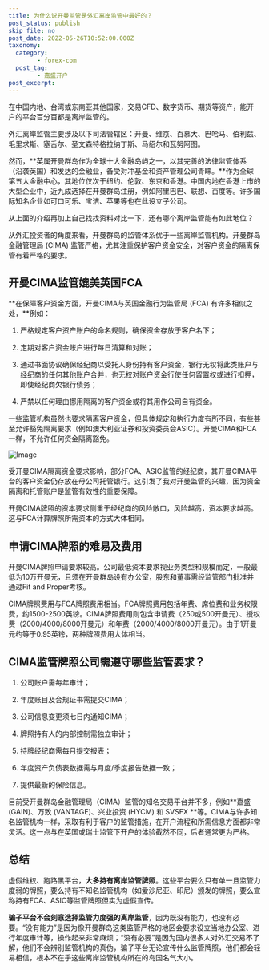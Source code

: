 ```yaml
---
title: 为什么说开曼监管是外汇离岸监管中最好的？
post_status: publish
skip_file: no
post_date: 2022-05-26T10:52:00.000Z
taxonomy:
  category:
        - forex-com
  post_tag:
        - 嘉盛开户
post_excerpt: 
---
```

在中国内地、台湾或东南亚其他国家，交易CFD、数字货币、期货等资产，能开户的平台百分百都是离岸监管的。

外汇离岸监管主要涉及以下司法管辖区：开曼、维京、百慕大、巴哈马、伯利兹、毛里求斯、塞舌尔、圣文森特格拉纳丁斯、马绍尔和瓦努阿图。

然而，**英属开曼群岛作为全球十大金融岛屿之一，以其完善的法律监管体系（沿袭英国）和发达的金融业，备受对冲基金和资产管理公司青睐。**作为全球第五大金融中心，其地位仅次于纽约、伦敦、东京和香港。中国内地在香港上市的大型企业中，近九成选择在开曼群岛注册，例如阿里巴巴、联想、百度等。许多国际知名企业如可口可乐、宝洁、苹果等也在此设立子公司。

从上面的介绍再加上自己找找资料对比一下，还有哪个离岸监管能有如此地位？

从外汇投资者的角度来看，开曼群岛的监管体系优于一些离岸监管机构。开曼群岛金融管理局 (CIMA) 监管严格，尤其注重保护客户资金安全，对客户资金的隔离保管有着严格的要求。

## 开曼CIMA监管媲美英国FCA

**在保障客户资金方面，开曼CIMA与英国金融行为监管局 (FCA) 有许多相似之处，**例如：

1. 严格规定客户资产账户的命名规则，确保资金存放于客户名下；

1. 定期对客户资金账户进行每日清算和对账；

1. 通过书面协议确保经纪商以受托人身份持有客户资金，银行无权将此类账户与经纪商的任何其他账户合并，也无权对账户资金行使任何留置权或进行扣押，即使经纪商欠银行债务；

1. 严禁以任何理由挪用隔离的客户资金或将其用作公司自有资金。

一些监管机构虽然也要求隔离客户资金，但具体规定和执行力度有所不同，有些甚至允许豁免隔离要求（例如澳大利亚证券和投资委员会ASIC）。开曼CIMA和FCA一样，不允许任何资金隔离豁免。

![Image](https://prod-files-secure.s3.us-west-2.amazonaws.com/39ed1227-6d7d-4570-be36-9ccd4a2c4241/bd849744-3fcb-4a37-8312-357962c8f065/image.png?X-Amz-Algorithm=AWS4-HMAC-SHA256&X-Amz-Content-Sha256=UNSIGNED-PAYLOAD&X-Amz-Credential=ASIAZI2LB466XAAXOQVU%2F20250714%2Fus-west-2%2Fs3%2Faws4_request&X-Amz-Date=20250714T041351Z&X-Amz-Expires=3600&X-Amz-Security-Token=IQoJb3JpZ2luX2VjEAkaCXVzLXdlc3QtMiJIMEYCIQDcfPdbgZlB6%2F4ZjoN3u3ngBzgtRn%2BrfIlrVA37D9IYSAIhAI2zo%2BYVLqXU2aAW5a%2FYUM2ny4khd4bBfJIN%2B345VQ9dKv8DCCIQABoMNjM3NDIzMTgzODA1Igzuxc%2F5BBIGinbUYlYq3APsq5V%2Fm73EmxCZR7m8%2FrrEqCBQXaroGceyESx4bgW56KRrKaw5Y07Ir%2BMHHtljEz%2B7RHPpshuVI3vawGH4aFC9eHG52gEPrzzLQfA2i7zizn3DBJZtu7NvDMwb7crvpTnEaUS5P%2FeiYCjnE72gItPehca%2BQuM8LwALQsa713aJFWbPNQjzq5o775FoWF3gtUYDbUTfstVqjBm0Idf9S%2FtYRoPyZrKGsM1B1vFp4sqrmT2XEZsiZg5lKYmtoRhK1WTIdiyv0%2BKOggsszqINffIfUtcyYYeRduqwzTCFtEse8pez%2FQaNXqKss4oZGZuCVPwEMdEREESjSVoDq30FJazmxFfQ%2B9v4qml5rmehpa0%2BD%2Ff0AB6odDL%2Biwbqn%2BRPTvlaYspTyTUub0VVBJadme6AGhNe7UgEjPVEqhI48k8G7tVWeOiKMAlINM37YTC9%2FLmrwLmy%2FCg6%2BnlIEW0KhsATGndx1jKzUTfBtJcWLDnNrCIzORCo0IYjfp96dCHVlzwUaBFSc0Kn%2Bhc92lB9eSmKfzUiUR%2BvWHA9IQNL3tj8XfD6JLsTtEt8Ax7WjXma8EDsrLWwmhiPtxMa8p0QDjhm%2BFvcsosTFQ9Qe%2BydcXLPVWE9r9SqFhg6coNJOzDKsNHDBjqkAfEKPT3IML6PPYn6U%2FjkZ1psZzmBNqSLVgKCZ2OWCY%2B%2F5jxxVBpkMB3J0mQVUZY9rn2vmdykPKrIGSGIbNvfB4dBWZI7t8dNmX%2B0hmqqCwq7iXJUkZ7sZ3t%2BpuwQXePTZLv1dcpD0AaqHMyZRv3spvhw35CRo8cSDKTNAJIMKI3ey%2FcLEaCCFPGUHWL83kpPe9%2FnvcvFMirPDtf2puQ8CwDa9F90&X-Amz-Signature=0678be9068fdfa76d582187288085637c0bd8b4263adbcba5a723e280fb655c9&X-Amz-SignedHeaders=host&x-amz-checksum-mode=ENABLED&x-id=GetObject)

受开曼CIMA隔离资金要求影响，部分FCA、ASIC监管的经纪商，其开曼CIMA平台的客户资金仍存放在母公司托管银行。这引发了我对开曼监管的兴趣，因为资金隔离和托管账户是监管有效性的重要保障。

开曼CIMA牌照的资本要求侧重于经纪商的风险敞口，风险越高，资本要求越高。这与FCA计算牌照所需资本的方式大体相同。

## **申请CIMA牌照的难易及费用**

开曼CIMA牌照申请要求较高。公司最低资本要求视业务类型和规模而定，一般最低为10万开曼元，且须在开曼群岛设有办公室，股东和董事需经监管部门批准并通过Fit and Proper考核。

CIMA牌照费用与FCA牌照费用相当。FCA牌照费用包括年费、席位费和业务权限费，约1500-2500英镑。CIMA牌照费用则包含申请费（250或500开曼元）、授权费（2000/4000/8000开曼元）和年费（2000/4000/8000开曼元）。由于1开曼元约等于0.95英镑，两种牌照费用大体相当。

## CIMA监管牌照公司需遵守哪些监管要求？

1. 公司账户需每年审计；

1. 年度账目及合规证书需提交CIMA；

1. 公司信息变更须七日内通知CIMA；

1. 牌照持有人的内部控制需独立审计；

1. 持牌经纪商需每月提交报表；

1. 年度资产负债表数据需与月度/季度报告数据一致；

1. 提供最新的保险信息。

目前受开曼群岛金融管理局（CIMA）监管的知名交易平台并不多，例如**嘉盛 (GAIN)、万致 (VANTAGE)、兴业投资 (HYCM) 和 SVSFX **等。CIMA与许多知名监管机构一样，采取有利于客户的监管措施，在开户流程和所需信息方面都非常灵活。这一点与在英国或瑞士监管下开户的体验截然不同，后者通常更为严格。

## 总结

虚假维权、跑路黑平台，**大多持有离岸监管牌照**。这些平台要么只有单一且监管力度弱的牌照，要么持有不知名监管机构（如爱沙尼亚、印尼）颁发的牌照，要么宣称持有FCA、ASIC等监管牌照但实为虚假宣传。

**骗子平台不会刻意选择监管力度强的离岸监管**，因为既没有能力，也没有必要。“没有能力”是因为像开曼群岛这类监管严格的地区会要求设立当地办公室、进行年度审计等，操作起来非常麻烦；“没有必要”是因为国内很多人对外汇交易不了解，他们不会辨别监管机构的真伪，骗子平台无论宣传什么监管牌照，他们都会轻易相信，根本不在乎这些离岸监管机构所在的岛国名气大小。